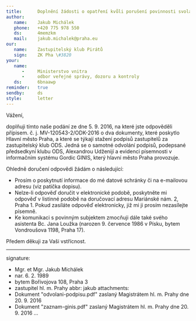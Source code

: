 ```yaml
---
title:      Doplnění žádosti o opatření kvůli porušení povinnosti svolat zasedání Zastupitelstva hl. m. Prahy
author:
   name:    Jakub Michálek
   phone:   +420 775 978 550
   ds:      4memzkm
   mail:    jakub.michalek@praha.eu
our:
   name:    Zastupitelský klub Pirátů
   sign:    ZK Pha \#3820
your:
   name:
      -     Ministerstvo vnitra
      -     odbor veřejné správy, dozoru a kontroly 
   ds:      6bnaawp
reminder:   true
sendby:     ds
style:      letter
---
```


Vážení,

doplňuji tímto naše podání ze dne 5. 9. 2016, na které jste odpověděli přípisem. č. j. MV-120543-2/ODK-2016 o dva dokumenty, které poskytlo Hlavní město Praha, a které se týkají stažení podpisů zastupitelů za zastupitelský klub ODS. Jedná se o samotné odvolání podpisů, podepsané předsedkyní klubu ODS, Alexandrou Udženijí a evidenci písemnosti v informačním systému Gordic GINIS, který hlavní město Praha provozuje.

Ohledně doručení odpovědi žádám o následující:

* Prosím o poskytnutí informace do mé datové schránky či na e-mailovou adresu (viz patička dopisu). 
* Nelze-li odpověď doručit v elektronické podobě, poskytněte mi odpověď v listinné podobě na doručovací adresu Mariánské nám. 2, Praha 1. Pokud zasíláte odpověď elektronicky, již mi ji prosím nezasílejte písemně.
* Ke komunikaci s povinným subjektem zmocňuji dále také svého asistenta Bc. Jana Loužka (narozen 9. července 1986 v Písku, bytem Vondroušova 1198, Praha 17).

Předem děkuji za Vaši vstřícnost.

---
signature:
  - Mgr. et Mgr. Jakub Michálek
  - nar. 6. 2. 1989
  - bytem Bořivojova 108, Praha 3
  - zastupitel hl. m. Prahy
abbr:       jakub
attachments:
  - Dokument "odvolani-podpisu.pdf" zaslaný Magistrátem hl. m. Prahy dne 20. 9. 2016
  - Dokument "zaznam-ginis.pdf" zaslaný Magistrátem hl. m. Prahy dne 20. 9. 2016
...
